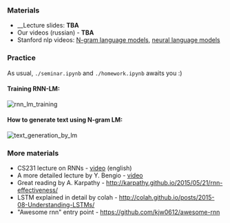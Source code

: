 

### Materials
* __Lecture slides: __TBA__
* Our videos (russian) - __TBA__
* Stanford nlp videos: [N-gram language models](https://archive.org/details/41IntroductionToNGramsStanfordNLPProfessorDanJurafskyChrisManning/), [neural language models](https://www.youtube.com/watch?v=Keqep_PKrY8)

### Practice
As usual, `./seminar.ipynb` and `./homework.ipynb` awaits you :)

#### Training RNN-LM:
![rnn_lm_training](https://raw.githubusercontent.com/yandexdataschool/nlp_course/master/resources/how_to_train_lm.gif)

#### How to generate text using N-gram LM:
![text_generation_by_lm](https://raw.githubusercontent.com/yandexdataschool/nlp_course/master/resources/how_to_generate_text_by_lm.gif)

### More materials
* CS231 lecture on RNNs - [video](https://www.youtube.com/watch?v=iX5V1WpxxkY) (english)
* A more detailed lecture by Y. Bengio - [video](https://www.youtube.com/watch?v=xK-bzjIQkmM)
* Great reading by A. Karpathy - http://karpathy.github.io/2015/05/21/rnn-effectiveness/
* LSTM explained in detail by colah - http://colah.github.io/posts/2015-08-Understanding-LSTMs/
* "Awesome rnn" entry point - https://github.com/kjw0612/awesome-rnn

